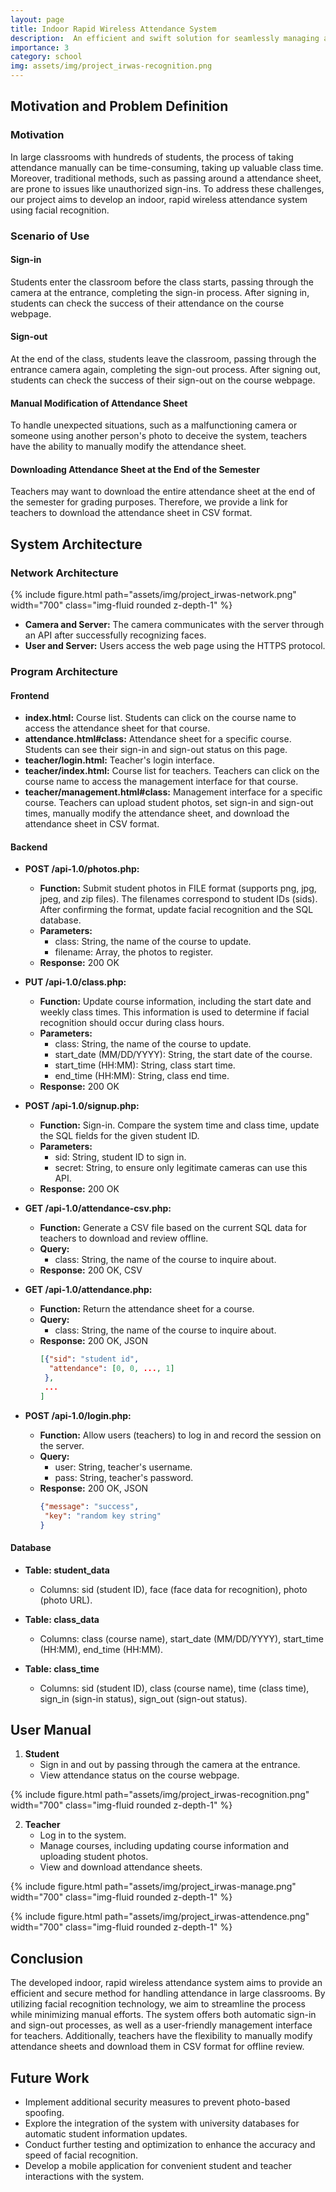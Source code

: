 ```yaml
---
layout: page
title: Indoor Rapid Wireless Attendance System
description:  An efficient and swift solution for seamlessly managing and recording attendance in indoor settings through wireless technology
importance: 3
category: school
img: assets/img/project_irwas-recognition.png
---
```


## Motivation and Problem Definition

### Motivation

In large classrooms with hundreds of students, the process of taking attendance manually can be time-consuming, taking up valuable class time. Moreover, traditional methods, such as passing around a attendance sheet, are prone to issues like unauthorized sign-ins. To address these challenges, our project aims to develop an indoor, rapid wireless attendance system using facial recognition.

### Scenario of Use

#### Sign-in

Students enter the classroom before the class starts, passing through the camera at the entrance, completing the sign-in process. After signing in, students can check the success of their attendance on the course webpage.

#### Sign-out

At the end of the class, students leave the classroom, passing through the entrance camera again, completing the sign-out process. After signing out, students can check the success of their sign-out on the course webpage.

#### Manual Modification of Attendance Sheet

To handle unexpected situations, such as a malfunctioning camera or someone using another person's photo to deceive the system, teachers have the ability to manually modify the attendance sheet.

#### Downloading Attendance Sheet at the End of the Semester

Teachers may want to download the entire attendance sheet at the end of the semester for grading purposes. Therefore, we provide a link for teachers to download the attendance sheet in CSV format.

## System Architecture

### Network Architecture

{% include figure.html path="assets/img/project_irwas-network.png" width="700" class="img-fluid rounded z-depth-1" %}

- **Camera and Server:** The camera communicates with the server through an API after successfully recognizing faces.
- **User and Server:** Users access the web page using the HTTPS protocol.

### Program Architecture

#### Frontend

- **index.html:** Course list. Students can click on the course name to access the attendance sheet for that course.
- **attendance.html#class:** Attendance sheet for a specific course. Students can see their sign-in and sign-out status on this page.
- **teacher/login.html:** Teacher's login interface.
- **teacher/index.html:** Course list for teachers. Teachers can click on the course name to access the management interface for that course.
- **teacher/management.html#class:** Management interface for a specific course. Teachers can upload student photos, set sign-in and sign-out times, manually modify the attendance sheet, and download the attendance sheet in CSV format.

#### Backend

- **POST /api-1.0/photos.php:**
  - **Function:** Submit student photos in FILE format (supports png, jpg, jpeg, and zip files). The filenames correspond to student IDs (sids). After confirming the format, update facial recognition and the SQL database.
  - **Parameters:**
    - class: String, the name of the course to update.
    - filename: Array, the photos to register.
  - **Response:** 200 OK

- **PUT /api-1.0/class.php:**
  - **Function:** Update course information, including the start date and weekly class times. This information is used to determine if facial recognition should occur during class hours.
  - **Parameters:**
    - class: String, the name of the course to update.
    - start_date (MM/DD/YYYY): String, the start date of the course.
    - start_time (HH:MM): String, class start time.
    - end_time (HH:MM): String, class end time.
  - **Response:** 200 OK

- **POST /api-1.0/signup.php:**
  - **Function:** Sign-in. Compare the system time and class time, update the SQL fields for the given student ID.
  - **Parameters:**
    - sid: String, student ID to sign in.
    - secret: String, to ensure only legitimate cameras can use this API.
  - **Response:** 200 OK

- **GET /api-1.0/attendance-csv.php:**
  - **Function:** Generate a CSV file based on the current SQL data for teachers to download and review offline.
  - **Query:**
    - class: String, the name of the course to inquire about.
  - **Response:** 200 OK, CSV

- **GET /api-1.0/attendance.php:**
  - **Function:** Return the attendance sheet for a course.
  - **Query:**
    - class: String, the name of the course to inquire about.
  - **Response:** 200 OK, JSON
    ```json
    [{"sid": "student id",
      "attendance": [0, 0, ..., 1]
     },
     ...
    ]
    ```

- **POST /api-1.0/login.php:**
  - **Function:** Allow users (teachers) to log in and record the session on the server.
  - **Query:**
    - user: String, teacher's username.
    - pass: String, teacher's password.
  - **Response:** 200 OK, JSON
    ```json
    {"message": "success",
     "key": "random key string"
    }
    ```
  
#### Database

- **Table: student_data**
  - Columns: sid (student ID), face (face data for recognition), photo (photo URL).

- **Table: class_data**
  - Columns: class (course name), start_date (MM/DD/YYYY), start_time (HH:MM), end_time (HH:MM).

- **Table: class_time**
  - Columns: sid (student ID), class (course name), time (class time), sign_in (sign-in status), sign_out (sign-out status).

## User Manual

1. **Student**
   - Sign in and out by passing through the camera at the entrance.
   - View attendance status on the course webpage.

{% include figure.html path="assets/img/project_irwas-recognition.png" width="700" class="img-fluid rounded z-depth-1" %}


2. **Teacher**
   - Log in to the system.
   - Manage courses, including updating course information and uploading student photos.
   - View and download attendance sheets.

{% include figure.html path="assets/img/project_irwas-manage.png" width="700" class="img-fluid rounded z-depth-1" %}

{% include figure.html path="assets/img/project_irwas-attendence.png" width="700" class="img-fluid rounded z-depth-1" %}


## Conclusion

The developed indoor, rapid wireless attendance system aims to provide an efficient and secure method for handling attendance in large classrooms. By utilizing facial recognition technology, we aim to streamline the process while minimizing manual efforts. The system offers both automatic sign-in and sign-out processes, as well as a user-friendly management interface for teachers. Additionally, teachers have the flexibility to manually modify attendance sheets and download them in CSV format for offline review.

## Future Work

- Implement additional security measures to prevent photo-based spoofing.
- Explore the integration of the system with university databases for automatic student information updates.
- Conduct further testing and optimization to enhance the accuracy and speed of facial recognition.
- Develop a mobile application for convenient student and teacher interactions with the system.

